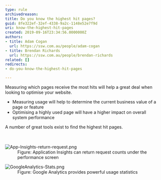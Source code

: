 ```yaml
---
type: rule
archivedreason: 
title: Do you know the highest hit pages?
guid: 8fe322ef-32ef-4338-9a2c-1148e52e7f9d
uri: know-the-highest-hit-pages
created: 2019-09-16T23:34:56.0000000Z
authors:
- title: Adam Cogan
  url: https://ssw.com.au/people/adam-cogan
- title: Brendan Richards
  url: https://ssw.com.au/people/brendan-richards
related: []
redirects:
- do-you-know-the-highest-hit-pages

---
```



Measuring which pages receive the most hits will help a great deal when looking to optimise your website.<br><ul><li>Measuring usage will help to determine the current business value of a page or feature</li><li>Optimising a highly used page will have a higher impact on overall system performance<br></li></ul>A number of great tools exist to find the highest hit pages.<br>
<br><excerpt class='endintro'></excerpt><br>
<dl class="image"><dt>
      <img src="/PublishingImages/App-Insights-return-request.png" alt="App-Insights-return-request.png" />​</dt><dd>Figure&#58; Application Insights can return request counts under the performance screen</dd></dl><dl class="image"><dt><img src="/PublishingImages/GoogleAnalytics-Stats.png" alt="GoogleAnalytics-Stats.png" />​ </dt><dd>​Figure&#58; Google Analytics provides powerful usage statistics</dd></dl>


